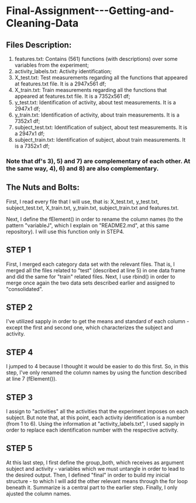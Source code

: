# Final-Assignment---Getting-and-Cleaning-Data

## Files Description:

1) features.txt: Contains (561) functions (with descriptions) over some variables from the experiment;
2) activity_labels.txt: Activity identification;
3) X_test.txt: Test measurements regarding all the functions that appeared at features.txt file. It is a 2947x561 df;
4) X_train.txt: Train measurements regarding all the functions that appeared at features.txt file. It is a 7352x561 df;
5) y_test.txt: Identification of activity, about test measurements. It is a 2947x1 df;
6) y_train.txt: Identification of activity, about train measurements. It is a 7352x1 df;
7) subject_test.txt: Identification of subject, about test measurements. It is a 2947x1 df;
8) subject_train.txt: Identification of subject, about train measurements. It is a 7352x1 df;

### Note that df's 3), 5) and 7) are complementary of each other. At the same way, 4), 6) and 8) are also complementary.

## The Nuts and Bolts:

First, I read every file that I will use, that is: X_test.txt, y_test.txt, subject_test.txt, X_train.txt, y_train.txt, subject_train.txt and features.txt.

Next, I define the fElement() in order to rename the column names (to the pattern "variableJ", which I explain on "README2.md", at this same repository). I will use this function only in STEP4.

## STEP 1

First, I merged each category data set with the relevant files. That is, I merged all the files related to "test" (described at line 5) in one data frame and did the same for "train" related files. Next, I use rbind() in order to merge once again the two data sets described earlier and assigned to "consolidated".

## STEP 2

I've utilized sapply in order to get the means and standard of each column - except the first and second one, which characterizes the subject and activity.

## STEP 4

I jumped to 4 because I thought it would be easier to do this first. So, in this step, I've only renamed the column names by using the function described at line 7 (fElement()).

## STEP 3

I assign to "activities" all the activities that the experiment imposes on each subject. But note that, at this point, each activity identification is a number (from 1 to 6). Using the information at "activity_labels.txt", I used sapply in order to replace each identification number with the respective activity.

## STEP 5

At this last step, I first define the group_both, which receives as argument subject and activity - variables which we must untangle in order to lead to the desired output. Then, I defined "final" in order to build my inicial structure - to which I will add the other relevant means through the for loop beneath it. Summarize is a central part to the earlier step. Finally, I only ajusted the column names.
